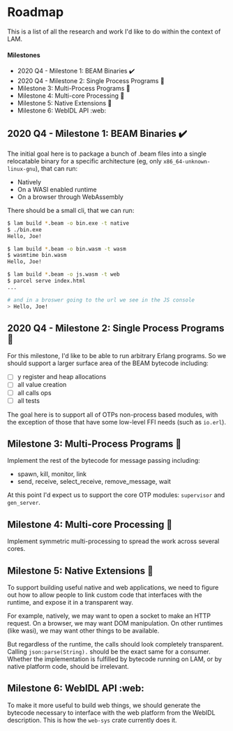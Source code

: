 # Roadmap

This is a list of all the research and work I'd like to do within the context
of LAM.

#### Milestones

* 2020 Q4 - Milestone 1: BEAM Binaries :heavy_check_mark:
* 2020 Q4 - Milestone 2: Single Process Programs :hammer:
* Milestone 3: Multi-Process Programs :crystal_ball:
* Milestone 4: Multi-core Processing :crystal_ball:
* Milestone 5: Native Extensions :crystal_ball:
* Milestone 6: WebIDL API :web:

## 2020 Q4 - Milestone 1: BEAM Binaries :heavy_check_mark:

The initial goal here is to package a bunch of .beam files into a single
relocatable binary for a specific architecture (eg, only
`x86_64-unknown-linux-gnu`), that can run:

* Natively
* On a WASI enabled runtime
* On a browser through WebAssembly

There should be a small cli, that we can run:

```sh
$ lam build *.beam -o bin.exe -t native
$ ./bin.exe
Hello, Joe!

$ lam build *.beam -o bin.wasm -t wasm
$ wasmtime bin.wasm
Hello, Joe!

$ lam build *.beam -o js.wasm -t web
$ parcel serve index.html
...

# and in a broswer going to the url we see in the JS console
> Hello, Joe!
```

## 2020 Q4 - Milestone 2: Single Process Programs :hammer:

For this milestone, I'd like to be able to run arbitrary Erlang programs. So we
should support a larger surface area of the BEAM bytecode including:

- [ ] y register and heap allocations
- [ ] all value creation
- [ ] all calls ops
- [ ] all tests

The goal here is to support all of OTPs non-process based modules, with the
exception of those that have some low-level FFI needs (such as `io.erl`).

## Milestone 3: Multi-Process Programs :crystal_ball:

Implement the rest of the bytecode for message passing including:

* spawn, kill, monitor, link
* send, receive, select_receive, remove_message, wait

At this point I'd expect us to support the core OTP modules: `supervisor` and
`gen_server`.

## Milestone 4: Multi-core Processing :crystal_ball:

Implement symmetric multi-processing to spread the work across several cores.

## Milestone 5: Native Extensions :crystal_ball:

To support building useful native and web applications, we need to figure out
how to allow people to link custom code that interfaces with the runtime, and
expose it in a transparent way.

For example, natively, we may want to open a socket to make an HTTP request. On
a browser, we may want DOM manipulation. On other runtimes (like wasi), we may
want other things to be available.

But regardless of the runtime, the calls should look completely transparent.
Calling `json:parse(String).` should be the exact same for a consumer. Whether
the implementation is fulfilled by bytecode running on LAM, or by native
platform code, should be irrelevant.

## Milestone 6: WebIDL API :web:

To make it more useful to build web things, we should generate the bytecode
necessary to interface with the web platform from the WebIDL description. This
is how the `web-sys` crate currently does it.
